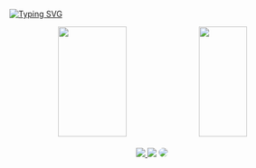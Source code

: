 [![Typing SVG](https://readme-typing-svg.herokuapp.com/?color=004D98&size=35&center=true&vCenter=true&width=1000&lines=Oiee,+Eu+sou+o+Renan+Magalhães+Lage;Estudante+de+Ciência+da+Computação;Bem+Vindo+ao+meu+perfil!+:%29)](https://git.io/typing-svg)

<div align="center">  
 
  <img width="49%" height="195px" src="https://github-readme-stats.vercel.app/api?username=RenannLage&count_private=true&show_icons=true&title_color=B22222&icon_color=004D98&text_color=0"/> 
  <img width="41%" height="195px" src="https://github-readme-stats.vercel.app/api/top-langs/?username=RenannLage&layout=compact&title_color=B22222&text_color=0&count_private=true" />
</div>

<br>


<div align="center"> 
<a href="https://instagram.com/renanmagalhaex" target="_blank"><img src="https://img.shields.io/badge/-Instagram-%23E4405F?style=for-the-badge&logo=instagram&logoColor=white"</a>
<a href = "mailto:renanlage50@gmail.com"> <img src="https://img.shields.io/badge/-Gmail-%23333?style=for-the-badge&logo=gmail&logoColor=white" target="_blank"></a>
<a href="[https://www.linkedin.com/in/renan-magalhães-lage-1a1639222//](https://br.linkedin.com/in/renan-magalh%C3%A3es-lage-1a1639222)" target="_blank"><img src="https://img.shields.io/badge/-LinkedIn-%230077B5?style=for-the-badge&logo=linkedin&logoColor=white" style="border-radius: 30px" target="_blank"></a> 
</div>

  


